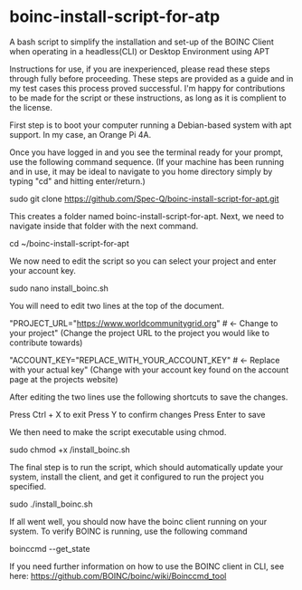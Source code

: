 # boinc-install-script-for-atp
A bash script to simplify the installation and set-up of the BOINC Client when operating in a headless(CLI) or Desktop Environment using APT

Instructions for use, if you are inexperienced, please read these steps through fully before proceeding. These steps are provided as a guide and in my test cases this process proved successful. I'm happy for contributions to be made for the script or these instructions, as long as it is complient to the license. 

First step is to boot your computer running a Debian-based system with apt support. In my case, an Orange Pi 4A.

Once you have logged in and you see the terminal ready for your prompt, use the following command sequence. (If your machine has been running and in use, it may be ideal to navigate to you home directory simply by typing "cd" and hitting enter/return.)

sudo git clone https://github.com/Spec-Q/boinc-install-script-for-apt.git

This creates a folder named boinc-install-script-for-apt. Next, we need to navigate inside that folder with the next command. 

cd ~/boinc-install-script-for-apt

We now need to edit the script so you can select your project and enter your account key. 

sudo nano install_boinc.sh

You will need to edit two lines at the top of the document. 

"PROJECT_URL="https://www.worldcommunitygrid.org"   # <- Change to your project" (Change the project URL to the project you would like to contribute towards)

"ACCOUNT_KEY="REPLACE_WITH_YOUR_ACCOUNT_KEY"        # <- Replace with your actual key" (Change with your account key found on the account page at the projects website)

After editing the two lines use the following shortcuts to save the changes. 

Press Ctrl + X to exit
Press Y to confirm changes
Press Enter to save

We then need to make the script executable using chmod. 

sudo chmod +x /install_boinc.sh

The final step is to run the script, which should automatically update your system, install the client, and get it configured to run the project you specified. 

sudo ./install_boinc.sh

If all went well, you should now have the boinc client running on your system. To verify BOINC is running, use the following command

boinccmd --get_state

If you need further information on how to use the BOINC client in CLI, see here: https://github.com/BOINC/boinc/wiki/Boinccmd_tool



